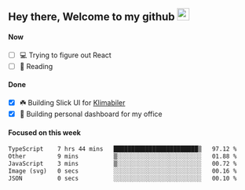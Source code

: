 ## Hey there, Welcome to my github <img src="https://media.giphy.com/media/hvRJCLFzcasrR4ia7z/giphy.gif" width="25px">

#### Now
- [ ] 💻 Trying to figure out React
- [ ] 📕 Reading

#### Done
- [x] ☘️ Building Slick UI for [Klimabiler](https://klimabiler.dk)
- [x] 🚀 Building personal dashboard for my office
 
 #### Focused on this week
<!--START_SECTION:waka-->

```txt
TypeScript    7 hrs 44 mins   ████████████████████████▒   97.12 %
Other         9 mins          ▒░░░░░░░░░░░░░░░░░░░░░░░░   01.88 %
JavaScript    3 mins          ▒░░░░░░░░░░░░░░░░░░░░░░░░   00.72 %
Image (svg)   0 secs          ░░░░░░░░░░░░░░░░░░░░░░░░░   00.16 %
JSON          0 secs          ░░░░░░░░░░░░░░░░░░░░░░░░░   00.10 %
```

<!--END_SECTION:waka-->

